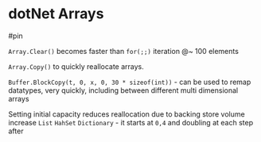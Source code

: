 # dotNet Arrays

#pin

`Array.Clear()` becomes faster than `for(;;)` iteration @~ 100 elements

`Array.Copy()` to quickly reallocate arrays.

`Buffer.BlockCopy(t, 0, x, 0, 30 * sizeof(int))` - can be used to remap datatypes, very quickly, including between different multi dimensional arrays

Setting initial capacity reduces reallocation due to backing store volume increase `List` `HahSet` `Dictionary` - it starts at `0,4` and doubling at each step after
